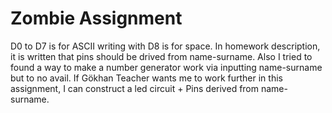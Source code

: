 # Zombie Assignment
D0 to D7 is for ASCII writing with D8 is for space.
In homework description, it is written that pins should be drived from name-surname.
Also I tried to found a way to make a number generator work via inputting name-surname but to no avail.
If Gökhan Teacher wants me to work further in this assignment, I can construct a led circuit + Pins derived from name-surname.
